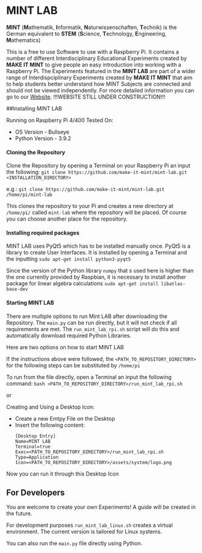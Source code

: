 # MINT LAB
**MINT** (**M**athematik, **I**nformatik, **N**aturwissenschaften, **T**echnik)
is the German equivalent to 
**STEM** (**S**cience, **T**echnology, **E**ngineering, **M**athematics)

This is a free to use Software to use with a Raspberry Pi. It contains a number of different Interdisciplinary Educational Experiments created by **MAKE IT MINT** to give people an easy introduction into working with a Raspberry Pi.
The Experiments featured in the **MINT LAB** are part of a wider range of Interdispciplinary Experiments created by **MAKE IT MINT** that aim to help students better understand how MINT Subjects are connected and should not be viewed independently.
For more detailed information you can go to our [Website](https://www.make-it-mint.de). !!!WEBSITE STILL UNDER CONSTRUCTION!!!

##Installing MINT LAB

Running on Raspberry Pi 4/400
Tested On:
- OS Version - Bullseye
- Python Version - 3.9.2

#### Cloning the Repository
Clone the Repository by opening a Terminal on your Raspberry Pi an input the following:
`git clone https://github.com/make-it-mint/mint-lab.git <INSTALLATION_DIRECTORY>`

e.g.: `git clone https://github.com/make-it-mint/mint-lab.git /home/pi/mint-lab`

This clones the repository to your Pi and creates a new directory at `/home/pi/` called `mint-lab` where the repository will be placed. Of course you can choose another place for the repository.

#### Installing required packages
MINT LAB uses PyQt5 which has to be installed manually once.
PyQt5 is a library to create User Interfaces.
It is installed by opening a Terminal and the inputting
`sudo apt-get install python3-pyqt5`

Since the version of the Python library `numpy` that s used here is higher than the one currently provided by Raspbian, it is necessary to install another package for linear algebra calculations
`sudo apt-get install libatlas-base-dev` 

#### Starting MINT LAB
There are multiple options to run Mint LAB after downloading the Repository.
The `main.py` can be run directly, but it will not check if all requirements are met. The `run_mint_lab_rpi.sh` script will do this and automatically download required Python Libraries.

Here are two options on how to start MINT LAB

If the instructions above were followed, the `<PATH_TO_REPOSITORY_DIRECTORY>` for the following steps can be substituted by `/home/pi`

To run from the file directly, open a Terminal an input the following command:
`bash <PATH_TO_REPOSITORY_DIRECTORY>/run_mint_lab_rpi.sh`

or

Creating and Using a Desktop Icon:
- Create a new Emtpy File on the Desktop
- Insert the following content:
    ```
    [Desktop Entry]
    Name=MINT LAB
    Terminal=true
    Exec=<PATH_TO_REPOSITORY_DIRECTORY>/run_mint_lab_rpi.sh
    Type=Application
    Icon=<PATH_TO_REPOSITORY_DIRECTORY>/assets/system/logo.png
    ```

Now you can run it through this Desktop Icon


## For Developers

You are welcome to create your own Experiments! A guide will be created in the future.

For development purposes `run_mint_lab_linux.sh` creates a virtual environment. The current version is tailored for Linux systems.

You can also run the `main.py` file directly using Python.